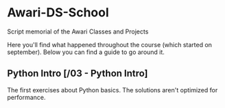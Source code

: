 # Awari-DS-School
Script memorial of the Awari Classes and Projects

Here you'll find what happened throughout the course (which started on september). Below you can find a guide to go around it.

## Python Intro [/03 - Python Intro]
The first exercises about Python basics. The solutions aren't optimized for performance.
